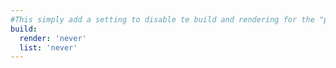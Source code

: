 ```yaml
---
#This simply add a setting to disable te build and rendering for the "pages" section
build:
  render: 'never'
  list: 'never'
---
```

